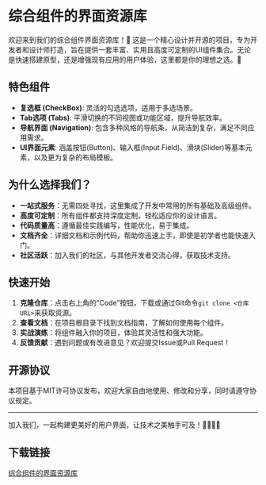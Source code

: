 # 综合组件的界面资源库

欢迎来到我们的综合组件界面资源库！🌟 这是一个精心设计并开源的项目，专为开发者和设计师打造，旨在提供一套丰富、实用且高度可定制的UI组件集合。无论是快速搭建原型，还是增强现有应用的用户体验，这里都是你的理想之选。🌈

## 特色组件

- **复选框 (CheckBox)**: 灵活的勾选选项，适用于多选场景。
- **Tab选项 (Tabs)**: 平滑切换的不同视图或功能区域，提升导航效率。
- **导航界面 (Navigation)**: 包含多种风格的导航条，从简洁到复杂，满足不同应用需求。
- **UI界面元素**: 涵盖按钮(Button)、输入框(Input Field)、滑块(Slider)等基本元素，以及更为复杂的布局模板。

## 为什么选择我们？

- **一站式服务**：无需四处寻找，这里集成了开发中常用的所有基础及高级组件。
- **高度可定制**：所有组件都支持深度定制，轻松适应你的设计语言。
- **代码质量高**：遵循最佳实践编写，性能优化，易于集成。
- **文档齐全**：详细文档和示例代码，帮助你迅速上手，即使是初学者也能快速入门。
- **社区活跃**：加入我们的社区，与其他开发者交流心得，获取技术支持。

## 快速开始

1. **克隆仓库**：点击右上角的“Code”按钮，下载或通过Git命令`git clone <仓库URL>`来获取资源。
2. **查看文档**：在项目根目录下找到文档指南，了解如何使用每个组件。
3. **实战演练**：将组件融入你的项目，体验其灵活性和强大功能。
4. **反馈贡献**：遇到问题或有改进意见？欢迎提交Issue或Pull Request！

## 开源协议

本项目基于MIT许可协议发布，欢迎大家自由地使用、修改和分享，同时请遵守协议规定。

---

加入我们，一起构建更美好的用户界面，让技术之美触手可及！👨‍💻👩‍💻

## 下载链接

[综合组件的界面资源库](https://pan.quark.cn/s/f2480db31a06)